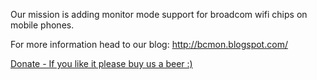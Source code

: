 Our mission is adding monitor mode support for broadcom wifi chips on mobile phones.

For more information head to our blog: http://bcmon.blogspot.com/

[Donate - If you like it please buy us a beer :)](https://www.paypal.com/cgi-bin/webscr?cmd=_donations&business=RTYAVWHXRA8S4&lc=IL&item_name=bcmon&item_number=googlecode&currency_code=USD&bn=PP%2dDonationsBF%3abtn_donateCC_LG%2egif%3aNonHosted)

